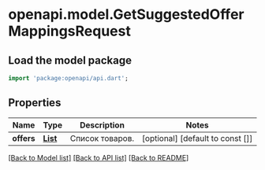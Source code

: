 # openapi.model.GetSuggestedOfferMappingsRequest

## Load the model package
```dart
import 'package:openapi/api.dart';
```

## Properties
Name | Type | Description | Notes
------------ | ------------- | ------------- | -------------
**offers** | [**List<SuggestedOfferDTO>**](SuggestedOfferDTO.md) | Список товаров. | [optional] [default to const []]

[[Back to Model list]](../README.md#documentation-for-models) [[Back to API list]](../README.md#documentation-for-api-endpoints) [[Back to README]](../README.md)


